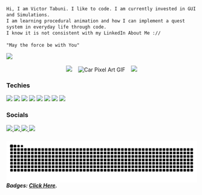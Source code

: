 
```
Hi, I am Victor Tabuni. I like to code. I am currently invested in GUI and Simulations. 
I am learning procedural animation and how I can implement a quest system in everyday life through code. 
I know it is not consistent with my LinkedIn About Me ://

"May the force be with You" 

```
![](https://komarev.com/ghpvc/?username=rfldn0&style=for-the-badge&color=blue&abbreviated=true&)

<p align="center">
  <img src="https://img.icons8.com/?size=100&id=59723&format=png" width="50" style="color: white;"/>
  &nbsp;&nbsp;
  <img src="img/Car Pixel Art GIF by Raw Fury.gif" alt="Car Pixel Art GIF">
  &nbsp;&nbsp;
  <img src="https://img.icons8.com/?size=100&id=11190&format=png" width="50" style="color:white;"/>
</p>


### Techies
<div style = "display: flex;">
  <div style ="flex: 1;">
    <img src="https://img.shields.io/badge/Canva-%2300C4CC.svg?&style=for-the-badge&logo=Canva&logoColor=white" />
    <img src="https://img.shields.io/badge/HTML5-E34F26?style=for-the-badge&logo=html5&logoColor=white" />
    <img src="https://img.shields.io/badge/CSS3-1572B6?style=for-the-badge&logo=css3&logoColor=white" />
    <img src="https://img.shields.io/badge/JavaScript-323330?style=for-the-badge&logo=javascript&logoColor=F7DF1E" />
    <img src="https://img.shields.io/badge/python-3670A0?style=for-the-badge&logo=python&logoColor=ffdd54"/>
    <img src="https://img.shields.io/badge/C-00599C?style=for-the-badge&logo=c&logoColor=white" />
    <img src="https://img.shields.io/badge/java-%23ED8B00.svg?style=for-the-badge&logo=openjdk&logoColor=white"/>
    <img src="https://img.shields.io/badge/Django-092E20?style=for-the-badge&logo=django&logoColor=green"/>
  </div>
</div>



### Socials

<div style = "display: flex;">
  <div style ="flex: 1.5;">
    
  <a href="https://www.instagram.com/rfldno_/" target="_blank">
     <img src="https://img.shields.io/badge/Instagram-%23E4405F.svg?style=for-the-badge&logo=Instagram&logoColor=white"/>
  </a>
    
  <a href="https://x.com/rfldno?s=21" target="_blank">
     <img src="https://img.shields.io/badge/X-%23000000.svg?style=for-the-badge&logo=X&logoColor=white"/>
  </a>
    
  <a href="https://www.linkedin.com/in/victor-rifaldino-tabuni-14856628b/" target="_blank">
     <img src="https://img.shields.io/badge/linkedin-%230077B5.svg?style=for-the-badge&logo=linkedin&logoColor=white"/>
  </a>
    
  <a href="https://www.tiktok.com/@rfldno_" target ="_blank">
     <img src="https://img.shields.io/badge/TikTok-%23000000.svg?style=for-the-badge&logo=TikTok&logoColor=white"/>
  </a>
  </div>
</div>

### 
<img style = "float: left; " src="https://raw.githubusercontent.com/rfldn0/rfldn0/output/snake.svg" alt="Snake animation" />



##### Badges: [Click Here](https://github.com/alexandresanlim/Badges4-README.md-Profile#-social-).

